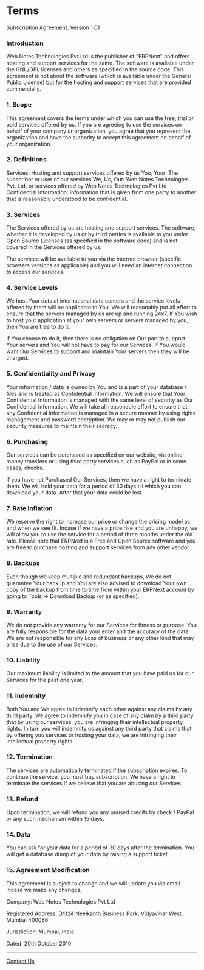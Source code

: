 # Terms

Subscription Agreement.
Version 1.01

### Introduction

Web Notes Technologies Pvt Ltd is the publisher of "ERPNext" and offers hosting and support services for the same. The software is available under the GNU/GPL licenses and others as specified in the source code. This agreement is not about the software (which is available under the General Public License) but for the hosting and support services that are provided commercially.

### 1. Scope

This agreement covers the terms under which you can use the free, trial or paid services offered by us. If you are agreeing to use the services on behalf of your company or organization, you agree that you represent the organization and have the authority to accept this agreement on behalf of your organization.

### 2. Definitions

Services: Hosting and support services offered by us
You, Your: The subscriber or user of our services
We, Us, Our: Web Notes Technologies Pvt. Ltd. or services offered by Web Notes Technologies Pvt Ltd
Confidential Information: Information that is given from one party to another that is reasonably understood to be confidential.

### 3. Services

The Services offered by us are hosting and support services. The software, whether it is developed by us or by third parties is available to you under Open Source Licenses (as specified in the software code) and is not covered in the Services offered by us.

The services will be available to you via the internet browser (specific browsers versions as applicable) and you will need an internet connection to access our services.

### 4. Service Levels

We host Your data at international data centers and the service levels offered by them will be applicable to You. We will reasonably put all effort to ensure that the servers managed by us are up and running 24x7. If You wish to host your application at your own servers or servers managed by you, then You are free to do it.

If You choose to do it, then there is no obligation on Our part to support Your servers and You will not have to pay for our Services. If You would want Our Services to support and maintain Your servers then they will be charged.

### 5. Confidentiality and Privacy

Your information / data is owned by You and is a part of your database / files and is treated as Confidential Information. We will ensure that Your Confidential Information is managed with the same level of security as Our Confidential Information. We will take all reasonable effort to ensure that any Confidential Information is managed in a secure manner by using rights management and password encryption. We may or may not publish our security measures to maintain their secrecy.

### 6. Purchasing

Our services can be purchased as specified on our website, via online money transfers or using third party services such as PayPal or in some cases, checks.

If you have not Purchased Our Services, then we have a right to terminate them. We will hold your data for a period of 30 days till which you can download your data. After that your data could be lost.

### 7. Rate Inflation

We reserve the right to increase our price or change the pricing model as and when we see fit. Incase if we have a price rise and you are unhappy, we will allow you to use the service for a period of three months under the old rate. Please note that ERPNext is a Free and Open Source software and you are free to purchase hosting and support services from any other vendor.

### 8. Backups

Even though we keep multiple and redundant backups, We do not guarantee Your backup and You are also advised to download Your own copy of the backup from time to time from within your ERPNext account by going to Tools -> Download Backup (or as specified).

### 9. Warranty

We do not provide any warranty for our Services for fitness or purpose. You are fully responsible for the data your enter and the accuracy of the data. We are not responsible for any Loss of business or any other kind that may arise due to the use of our Services.

### 10. Liability

Our maximum liability is limited to the amount that you have paid us for our Services for the past one year.

### 11. Indemnity

Both You and We agree to indemnify each other against any claims by any third party. We agree to indemnify you in case of any claim by a third party that by using our services, you are infringing their intellectual property rights. In turn you will indemnify us against any third party that claims that by offering you services or hosting your data, we are infringing their intellectual property rights.

### 12. Termination

The services are automatically terminated if the subscription expires. To continue the service, you must buy subscription. We have a right to terminate the services if we believe that you are abusing our Services.

### 13. Refund

Upon termination, we will refund you any unused credits by check / PayPal or any such mechanism within 15 days.

### 14. Data

You can ask for your data for a period of 30 days after the termination. You will get a database dump of your data by raising a support ticket

### 15. Agreement Modification

This agreement is subject to change and we will update you via email incase we make any changes.

Company: Web Notes Technologies Pvt Ltd

Registered Address: D/324 Neelkanth Business Park, Vidyavihar West, Mumbai 400086

Jurisdiction: Mumbai, India

Dated: 20th October 2010

---

<p class="text-center"><a class="btn btn-default" href="contact">Contact Us</a></p>
